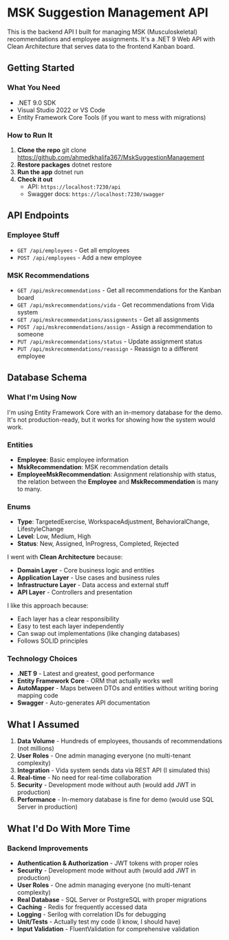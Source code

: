 # MSK Suggestion Management API

This is the backend API I built for managing MSK (Musculoskeletal) recommendations and employee assignments. It's a .NET 9 Web API with Clean Architecture that serves data to the frontend Kanban board.

## Getting Started

### What You Need

- .NET 9.0 SDK
- Visual Studio 2022 or VS Code
- Entity Framework Core Tools (if you want to mess with migrations)

### How to Run It

1. **Clone the repo**
   git clone https://github.com/ahmedkhalifa367/MskSuggestionManagement
2. **Restore packages**
   dotnet restore
3. **Run the app**
   dotnet run
4. **Check it out**
   - API: `https://localhost:7230/api`
   - Swagger docs: `https://localhost:7230/swagger`

## API Endpoints

### Employee Stuff

- `GET /api/employees` - Get all employees
- `POST /api/employees` - Add a new employee

### MSK Recommendations

- `GET /api/mskrecommendations` - Get all recommendations for the Kanban board
- `GET /api/mskrecommendations/vida` - Get recommendations from Vida system
- `GET /api/mskrecommendations/assignments` - Get all assignments
- `POST /api/mskrecommendations/assign` - Assign a recommendation to someone
- `PUT /api/mskrecommendations/status` - Update assignment status
- `PUT /api/mskrecommendations/reassign` - Reassign to a different employee

## Database Schema

### What I'm Using Now

I'm using Entity Framework Core with an in-memory database for the demo. It's not production-ready, but it works for showing how the system would work.

### Entities

- **Employee**: Basic employee information
- **MskRecommendation**: MSK recommendation details
- **EmployeeMskRecommendation**: Assignment relationship with status, the relation between the **Employee** and **MskRecommendation** is many to many.

### Enums

- **Type**: TargetedExercise, WorkspaceAdjustment, BehavioralChange, LifestyleChange
- **Level**: Low, Medium, High
- **Status**: New, Assigned, InProgress, Completed, Rejected

I went with **Clean Architecture** because:

- **Domain Layer** - Core business logic and entities
- **Application Layer** - Use cases and business rules
- **Infrastructure Layer** - Data access and external stuff
- **API Layer** - Controllers and presentation

I like this approach because:

- Each layer has a clear responsibility
- Easy to test each layer independently
- Can swap out implementations (like changing databases)
- Follows SOLID principles

### Technology Choices

- **.NET 9** - Latest and greatest, good performance
- **Entity Framework Core** - ORM that actually works well
- **AutoMapper** - Maps between DTOs and entities without writing boring mapping code
- **Swagger** - Auto-generates API documentation

## What I Assumed

1. **Data Volume** - Hundreds of employees, thousands of recommendations (not millions)
2. **User Roles** - One admin managing everyone (no multi-tenant complexity)
3. **Integration** - Vida system sends data via REST API (I simulated this)
4. **Real-time** - No need for real-time collaboration
5. **Security** - Development mode without auth (would add JWT in production)
6. **Performance** - In-memory database is fine for demo (would use SQL Server in production)

## What I'd Do With More Time

### Backend Improvements

- **Authentication & Authorization** - JWT tokens with proper roles
- **Security** - Development mode without auth (would add JWT in production)
- **User Roles** - One admin managing everyone (no multi-tenant complexity)
- **Real Database** - SQL Server or PostgreSQL with proper migrations
- **Caching** - Redis for frequently accessed data
- **Logging** - Serilog with correlation IDs for debugging
- **Unit/Tests** - Actually test my code (I know, I should have)
- **Input Validation** - FluentValidation for comprehensive validation
